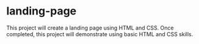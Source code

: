 # landing-page
This project will create a landing page using HTML and CSS. Once completed, this project will demonstrate using basic HTML and CSS skills.